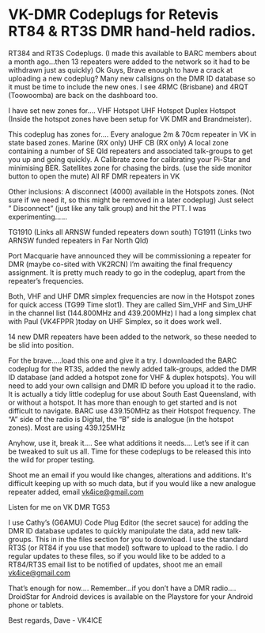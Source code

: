 # VK-DMR Codeplugs for Retevis RT84 & RT3S DMR hand-held radios.
RT384 and RT3S Codeplugs.
(I made this available to BARC members about a month ago...then 13
repeaters were added to the network so it had to be withdrawn just
as quickly)
Ok Guys,
Brave enough to have a crack at uploading a new codeplug?
Many new callsigns on the DMR ID database so it must be time to
include the new ones. I see 4RMC (Brisbane) and 4RQT (Toowoomba) are
back on the dashboard too.

I have set new zones for....
VHF Hotspot
UHF Hotspot
Duplex Hotspot
(Inside the hotspot zones have been setup for VK DMR and
Brandmeister).

This codeplug has zones for....
Every analogue 2m & 70cm repeater in VK in state based zones.
Marine (RX only)
UHF CB (RX only)
A local zone containing a number of SE Qld repeaters and associated
talk-groups to get you up and going quickly.
A Calibrate zone for calibrating your Pi-Star and minimising BER.
Satellites zone for chasing the birds. (use the side monitor button
to open the mute)
All RF DMR repeaters in VK

Other inclusions:
A disconnect (4000) available in the Hotspots zones. (Not sure if we
need it, so this might be removed in a later codeplug) Just select ”
Disconnect” (just like any talk group) and hit the PTT. I was
experimenting......

TG1910 (Links all ARNSW funded repeaters down south)
TG1911 (Links two ARNSW funded repeaters in Far North Qld)

Port Macquarie have announced they will be commissioning a repeater
for DMR (maybe co-sited with VK2RCN) I’m awaiting the final
frequency assignment. It is pretty much ready to go in the codeplug,
apart from the repeater’s frequencies.

Both, VHF and UHF DMR simplex frequencies are now in the Hotspot zones
for quick access (TG99 Time slot1). They are called Sim_VHF and
Sim_UHF  in the channel list (144.800MHz and 439.200MHz) I had a
long simplex chat with Paul (VK4FPPR )today on UHF Simplex, so it
does work well.

14 new DMR repeaters have been added to the network, so these needed
to be slid into position.

For the brave.....load this one and give it a try.
I downloaded the  BARC codeplug for the RT3S, added the newly added
talk-groups, added the DMR ID database (and added a hotspot zone for
VHF & duplex hotspots). You will need to add your own callsign and
DMR ID before you upload it to the radio.
It is actually a tidy little codeplug for use about South East
Queensland, with or without a hotspot. It has more than enough to
get started and is not difficult to navigate. BARC use 439.150MHz as
their Hotspot frequency. The “A” side of the radio is Digital, the
“B” side is analogue (in the hotspot zones). Most are using 439.125MHz

Anyhow, use it, break it.... See what additions it needs....
Let’s see if it can be tweaked to suit us all. Time for these
codeplugs to be released this into the wild for proper testing.

Shoot me an email if you would like changes, alterations and
additions. It's difficult keeping up with so much data, but if you would
like a new analogue repeater added, email vk4ice@gmail.com

Listen for me on VK DMR TG53

I use Cathy’s (G6AMU) Code Plug Editor (the secret sauce) for adding
the DMR ID database updates to quickly manipulate the data, add new
talk-groups. This in in the files section for you to download. I use the
standard RT3S (or RT84 if you use that model) software to upload to the radio.
I do regular updates to these files, so if you would like to be added to a RT84/RT3S
email list to be notified of updates, shoot me an email vk4ice@gmail.com

That’s enough for now....
Remember...if you don’t have a DMR radio.... DroidStar for Android
devices is available on the Playstore for your Android phone or tablets.

Best regards,
Dave - VK4ICE
